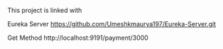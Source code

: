 This project is linked with 

Eureka Server
https://github.com/Umeshkmaurya197/Eureka-Server.git

Get Method
http://localhost:9191/payment/3000

